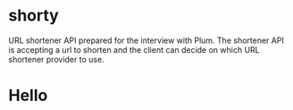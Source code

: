 # shorty
URL shortener API prepared for the interview with Plum.
The shortener API is accepting a url to shorten and the client can decide on which URL shortener provider to use.

Hello
=====
